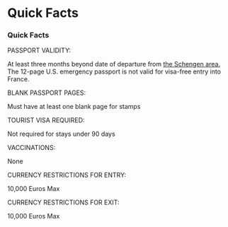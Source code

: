 # Quick Facts

### Quick Facts

PASSPORT VALIDITY:

At least three months beyond date of departure from [the Schengen area.](/content/travel/en/international-travel/before-you-go/travelers-with-special-considerations/US_Travelers_in_Europes_Schengen_Area.html) The 12-page U.S. emergency passport is not valid for visa-free entry into France.

BLANK PASSPORT PAGES:

Must have at least one blank page for stamps

TOURIST VISA REQUIRED:

Not required for stays under 90 days

VACCINATIONS:

None

CURRENCY RESTRICTIONS FOR ENTRY:

10,000 Euros Max

CURRENCY RESTRICTIONS FOR EXIT:

10,000 Euros Max